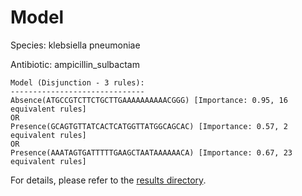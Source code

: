 
# Model

Species: klebsiella pneumoniae

Antibiotic: ampicillin_sulbactam

```
Model (Disjunction - 3 rules):
------------------------------
Absence(ATGCCGTCTTCTGCTTGAAAAAAAAAACGGG) [Importance: 0.95, 16 equivalent rules]
OR
Presence(GCAGTGTTATCACTCATGGTTATGGCAGCAC) [Importance: 0.57, 2 equivalent rules]
OR
Presence(AAATAGTGATTTTTGAAGCTAATAAAAAACA) [Importance: 0.67, 23 equivalent rules]

```

For details, please refer to the [results directory](../../../../../results/scm_b/klebsiella%20pneumoniae/ampicillin_sulbactam/repeat_4/).

